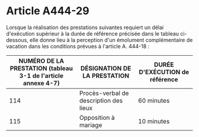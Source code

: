 # Article A444-29

Lorsque la réalisation des prestations suivantes requiert un délai d'exécution supérieur à la durée de référence précisée dans le tableau ci-dessous, elle donne lieu à la perception d'un émolument complémentaire de vacation dans les conditions prévues à l'article A. 444-18 :

| NUMÉRO DE LA PRESTATION (tableau 3-1 de l'article annexe 4-7) | DÉSIGNATION DE LA PRESTATION | DURÉE D'EXÉCUTION de référence |
| --- | --- | --- |
| 114 | Procès-verbal de description des lieux | 60 minutes |
| 115 | Opposition à mariage | 10 minutes |
